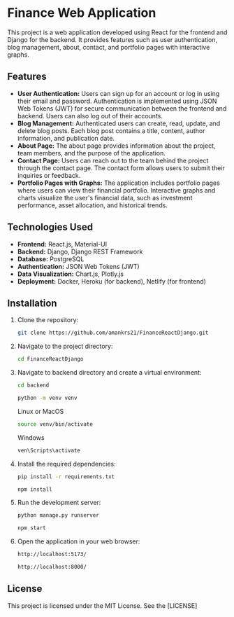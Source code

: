 # Finance Web Application

This project is a web application developed using React for the frontend and Django for the backend. It provides features such as user authentication, blog management, about, contact, and portfolio pages with interactive graphs.

## Features

- **User Authentication:** Users can sign up for an account or log in using their email and password. Authentication is implemented using JSON Web Tokens (JWT) for secure communication between the frontend and backend. Users can also log out of their accounts.
- **Blog Management:** Authenticated users can create, read, update, and delete blog posts. Each blog post contains a title, content, author information, and publication date.
- **About Page:** The about page provides information about the project, team members, and the purpose of the application.
- **Contact Page:** Users can reach out to the team behind the project through the contact page. The contact form allows users to submit their inquiries or feedback.
- **Portfolio Pages with Graphs:** The application includes portfolio pages where users can view their financial portfolio. Interactive graphs and charts visualize the user's financial data, such as investment performance, asset allocation, and historical trends.

## Technologies Used

- **Frontend:** React.js, Material-UI
- **Backend:** Django, Django REST Framework
- **Database:** PostgreSQL
- **Authentication:** JSON Web Tokens (JWT)
- **Data Visualization:** Chart.js, Plotly.js
- **Deployment:** Docker, Heroku (for backend), Netlify (for frontend)

## Installation

1. Clone the repository:

   ```bash
   git clone https://github.com/amankrs21/FinanceReactDjango.git
   ```

2. Navigate to the project directory:

   ```bash
   cd FinanceReactDjango
   ```

3. Navigate to backend directory and create a virtual environment:

   ```bash
   cd backend
   ```
   ```bash
   python -m venv venv
   ```
   Linux or MacOS
   ```bash
   source venv/bin/activate
   ```
   Windows
   ```bash
   ven\Scripts\activate
   ```

3. Install the required dependencies:

   ```bash
   pip install -r requirements.txt
   ```
   ```bash
   npm install
   ```

4. Run the development server:

   ```bash
   python manage.py runserver
   ```
   ```bash
   npm start
   ```
5. Open the application in your web browser:

   ```bash
   http://localhost:5173/
   ```
   ```bash
   http://localhost:8000/
   ```

## License

This project is licensed under the MIT License. See the [LICENSE]
